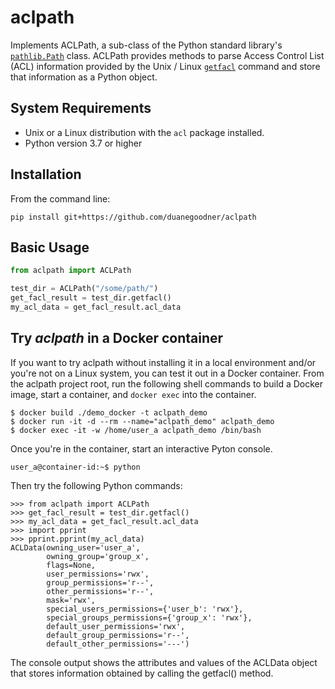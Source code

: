 # aclpath

Implements ACLPath, a sub-class of the Python standard library's 
[`pathlib.Path`](https://docs.python.org/3/library/pathlib.html#concrete-paths)
class. ACLPath provides methods to parse Access Control List (ACL) information provided by the Unix / Linux [`getfacl`](https://manpages.ubuntu.com/manpages/trusty/man1/getfacl.1.html) command and store that information as a Python object.

## System Requirements

* Unix or a Linux distribution with the `acl` package installed.
* Python version 3.7 or higher

## Installation
From the command line:
```shell
pip install git+https://github.com/duanegoodner/aclpath
```

## Basic Usage

```python
from aclpath import ACLPath

test_dir = ACLPath("/some/path/")
get_facl_result = test_dir.getfacl()
my_acl_data = get_facl_result.acl_data
```

## Try *aclpath* in a Docker container
If you want to try aclpath without installing it in a local environment and/or you're not on a Linux system, you can test it out in a Docker container. From the aclpath project root, run the following shell commands to build a Docker image, start a container, and `docker exec` into the container.
```shell
$ docker build ./demo_docker -t aclpath_demo
$ docker run -it -d --rm --name="aclpath_demo" aclpath_demo
$ docker exec -it -w /home/user_a aclpath_demo /bin/bash
```

Once you're in the container, start an interactive Pyton console.
```shell
user_a@container-id:~$ python
```

Then try the following Python commands:
```pycon
>>> from aclpath import ACLPath
>>> get_facl_result = test_dir.getfacl()
>>> my_acl_data = get_facl_result.acl_data
>>> import pprint
>>> pprint.pprint(my_acl_data)
ACLData(owning_user='user_a',
        owning_group='group_x',
        flags=None,
        user_permissions='rwx',
        group_permissions='r--',
        other_permissions='r--',
        mask='rwx',
        special_users_permissions={'user_b': 'rwx'},
        special_groups_permissions={'group_x': 'rwx'},
        default_user_permissions='rwx',
        default_group_permissions='r--',
        default_other_permissions='---')
```
The console output shows the attributes and values of the ACLData object that stores information obtained by calling the getfacl() method.

